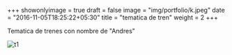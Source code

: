 +++
showonlyimage = true
draft = false
image = "img/portfolio/k.jpeg"
date = "2016-11-05T18:25:22+05:30"
title = "tematica de tren"
weight = 2
+++

Tematica de trenes con nombre de "Andres"

<!--more-->

![t1][1]

[1]: /img/k.jpeg 

